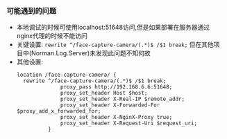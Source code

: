 ### 可能遇到的问题

* 本地调试的时候可使用localhost:51648访问,但是如果部署在服务器通过nginx代理的时候不能访问
* 关键设置: `rewrite ^/face-capture-camera/(.*)$ /$1 break;` 但在其他项目中(Norman.Log.Server)未发现此问题不知何故
* 其他设置:
  ```nginx
  location /face-capture-camera/ {
    rewrite ^/face-capture-camera/(.*)$ /$1 break;
                proxy_pass http://192.168.6.6:51648;
                proxy_set_header Host $host;
                proxy_set_header X-Real-IP $remote_addr;
                proxy_set_header X-Forwarded-For $proxy_add_x_forwarded_for;
                proxy_set_header X-NginX-Proxy true;
                proxy_set_header X-Request-Uri $request_uri;
            }
  ```